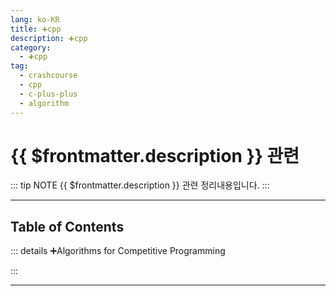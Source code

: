 ```yaml
---
lang: ko-KR
title: ➕cpp
description: ➕cpp
category:
  - ➕cpp
tag: 
  - crashcourse
  - cpp
  - c-plus-plus
  - algorithm
---
```


# {{ $frontmatter.description }} 관련

::: tip NOTE
{{ $frontmatter.description }} 관련 정리내용입니다.
:::

<ShieldsGroup logos="youtube,cplusplus"/>

---

## Table of Contents

::: details ➕Algorithms for Competitive Programming

<ToCLocal basePath="/cpp/algorithm-for-competitive-programming" />

:::

---

<TagLinks />